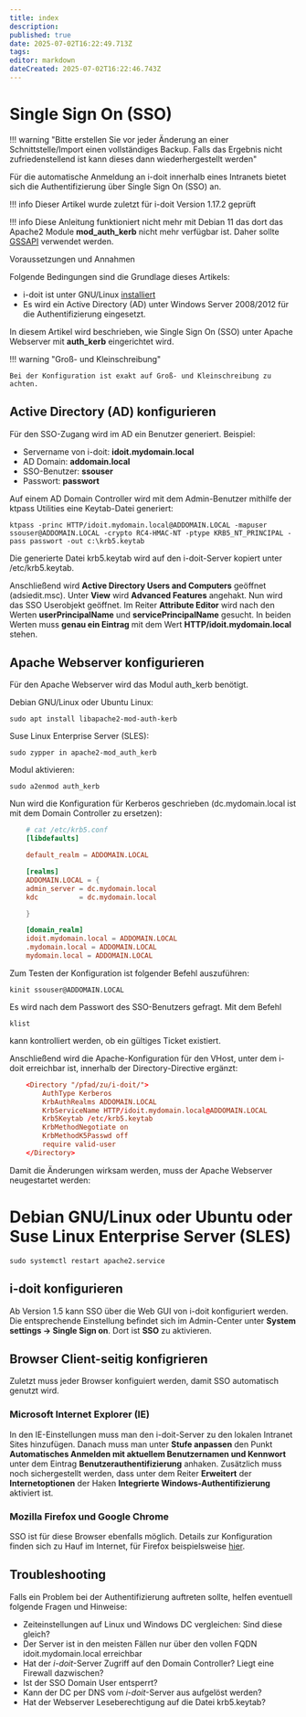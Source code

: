 ```yaml
---
title: index
description: 
published: true
date: 2025-07-02T16:22:49.713Z
tags: 
editor: markdown
dateCreated: 2025-07-02T16:22:46.743Z
---
```


# Single Sign On (SSO)

!!! warning "Bitte erstellen Sie vor jeder Änderung an einer Schnittstelle/Import einen vollständiges Backup. Falls das Ergebnis nicht zufriedenstellend ist kann dieses dann wiederhergestellt werden"

Für die automatische Anmeldung an i-doit innerhalb eines Intranets bietet sich die Authentifizierung über Single Sign On (SSO) an.

!!! info
    Dieser Artikel wurde zuletzt für i-doit Version 1.17.2 geprüft

!!! info
    Diese Anleitung funktioniert nicht mehr mit Debian 11 das dort das Apache2 Module **mod_auth_kerb** nicht mehr verfügbar ist.
    Daher sollte [GSSAPI](../gssapi/index.md) verwendet werden.

Voraussetzungen und Annahmen

Folgende Bedingungen sind die Grundlage dieses Artikels:

*   i-doit ist unter GNU/Linux [installiert](../../../installation/manuelle-installation/setup.md)
*   Es wird ein Active Directory (AD) unter Windows Server 2008/2012 für die Authentifizierung eingesetzt.

In diesem Artikel wird beschrieben, wie Single Sign On (SSO) unter Apache Webserver mit **auth_kerb** eingerichtet wird.

!!! warning "Groß- und Kleinschreibung"

    Bei der Konfiguration ist exakt auf Groß- und Kleinschreibung zu achten.

Active Directory (AD) konfigurieren
-----------------------------------

Für den SSO-Zugang wird im AD ein Benutzer generiert. Beispiel:

*   Servername von i-doit: **idoit.mydomain.local**
*   AD Domain: **addomain.local**
*   SSO-Benutzer: **ssouser**
*   Passwort: **passwort**

Auf einem AD Domain Controller wird mit dem Admin-Benutzer mithilfe der ktpass Utilities eine Keytab-Datei generiert:

```shell
ktpass -princ HTTP/idoit.mydomain.local@ADDOMAIN.LOCAL -mapuser ssouser@ADDOMAIN.LOCAL -crypto RC4-HMAC-NT -ptype KRB5_NT_PRINCIPAL -pass passwort -out c:\krb5.keytab
```

Die generierte Datei krb5.keytab wird auf den i-doit-Server kopiert unter /etc/krb5.keytab.

Anschließend wird **Active Directory Users and Computers** geöffnet (adsiedit.msc). Unter **View** wird **Advanced Features** angehakt. Nun wird das SSO Userobjekt geöffnet. Im Reiter **Attribute Editor** wird nach den Werten **userPrincipalName** und **servicePrincipalName** gesucht. In beiden Werten muss **genau ein Eintrag** mit dem Wert **HTTP/idoit.mydomain.local** stehen.

Apache Webserver konfigurieren
------------------------------

Für den Apache Webserver wird das Modul auth_kerb benötigt.

Debian GNU/Linux oder Ubuntu Linux:

```shell
sudo apt install libapache2-mod-auth-kerb
```

Suse Linux Enterprise Server (SLES):

```shell
sudo zypper in apache2-mod_auth_kerb
```

Modul aktivieren:

```shell
sudo a2enmod auth_kerb
```

Nun wird die Konfiguration für Kerberos geschrieben (dc.mydomain.local ist mit dem Domain Controller zu ersetzen):

```conf
    # cat /etc/krb5.conf
    [libdefaults]

    default_realm = ADDOMAIN.LOCAL

    [realms]
    ADDOMAIN.LOCAL = {
    admin_server = dc.mydomain.local
    kdc          = dc.mydomain.local

    }

    [domain_realm]
    idoit.mydomain.local = ADDOMAIN.LOCAL
    .mydomain.local = ADDOMAIN.LOCAL
    mydomain.local = ADDOMAIN.LOCAL
```

Zum Testen der Konfiguration ist folgender Befehl auszuführen:

```shell
kinit ssouser@ADDOMAIN.LOCAL
```

Es wird nach dem Passwort des SSO-Benutzers gefragt. Mit dem Befehl

```shell
klist
```

kann kontrolliert werden, ob ein gültiges Ticket existiert.

Anschließend wird die Apache-Konfiguration für den VHost, unter dem i-doit erreichbar ist, innerhalb der Directory\-Directive ergänzt:

```conf
    <Directory "/pfad/zu/i-doit/">
        AuthType Kerberos
        KrbAuthRealms ADDOMAIN.LOCAL
        KrbServiceName HTTP/idoit.mydomain.local@ADDOMAIN.LOCAL
        Krb5Keytab /etc/krb5.keytab
        KrbMethodNegotiate on
        KrbMethodK5Passwd off
        require valid-user
    </Directory>
```

Damit die Änderungen wirksam werden, muss der Apache Webserver neugestartet werden:

# Debian GNU/Linux oder Ubuntu oder Suse Linux Enterprise Server (SLES)

```shell
sudo systemctl restart apache2.service
```

i-doit konfigurieren
--------------------

Ab Version 1.5 kann SSO über die Web GUI von i-doit konfiguriert werden. Die entsprechende Einstellung befindet sich im Admin-Center unter **System settings → Single Sign on**. Dort ist **SSO** zu aktivieren.

Browser Client-seitig konfigrieren
----------------------------------

Zuletzt muss jeder Browser konfiguiert werden, damit SSO automatisch genutzt wird.

### Microsoft Internet Explorer (IE)

In den IE-Einstellungen muss man den i-doit-Server zu den lokalen Intranet Sites hinzufügen. Danach muss man unter **Stufe anpassen** den Punkt **Automatisches Anmelden mit aktuellem Benutzernamen und Kennwort** unter dem Eintrag **Benutzerauthentifizierung** anhaken. Zusätzlich muss noch sichergestellt werden, dass unter dem Reiter **Erweitert** der **Internetoptionen** der Haken **Integrierte Windows-Authentifizierung** aktiviert ist.

### Mozilla Firefox und Google Chrome

SSO ist für diese Browser ebenfalls möglich. Details zur Konfiguration finden sich zu Hauf im Internet, für Firefox beispielsweise [hier](https://superuser.com/questions/664656/how-to-configure-firefox-for-ntlm-sso-single-sign-on).

Troubleshooting
---------------

Falls ein Problem bei der Authentifizierung auftreten sollte, helfen eventuell folgende Fragen und Hinweise:

*   Zeiteinstellungen auf Linux und Windows DC vergleichen: Sind diese gleich?
*   Der Server ist in den meisten Fällen nur über den vollen FQDN idoit.mydomain.local erreichbar
*   Hat der _i-doit_\-Server Zugriff auf den Domain Controller? Liegt eine Firewall dazwischen?
*   Ist der SSO Domain User entsperrt?
*   Kann der DC per DNS vom _i-doit_\-Server aus aufgelöst werden?
*   Hat der Webserver Leseberechtigung auf die Datei krb5.keytab?
